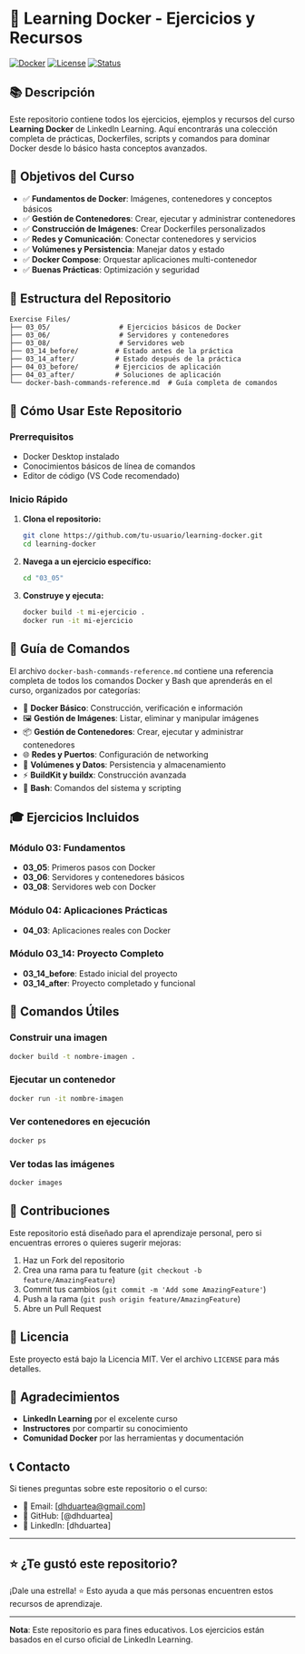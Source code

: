 # 🐳 Learning Docker - Ejercicios y Recursos

[![Docker](https://img.shields.io/badge/Docker-2496ED?style=for-the-badge&logo=docker&logoColor=white)](https://www.docker.com/)
[![License](https://img.shields.io/badge/License-MIT-blue.svg)](LICENSE)
[![Status](https://img.shields.io/badge/Status-En%20Desarrollo-orange.svg)]()

## 📚 Descripción

Este repositorio contiene todos los ejercicios, ejemplos y recursos del curso **Learning Docker** de LinkedIn Learning. Aquí encontrarás una colección completa de prácticas, Dockerfiles, scripts y comandos para dominar Docker desde lo básico hasta conceptos avanzados.

## 🎯 Objetivos del Curso

- ✅ **Fundamentos de Docker**: Imágenes, contenedores y conceptos básicos
- ✅ **Gestión de Contenedores**: Crear, ejecutar y administrar contenedores
- ✅ **Construcción de Imágenes**: Crear Dockerfiles personalizados
- ✅ **Redes y Comunicación**: Conectar contenedores y servicios
- ✅ **Volúmenes y Persistencia**: Manejar datos y estado
- ✅ **Docker Compose**: Orquestar aplicaciones multi-contenedor
- ✅ **Buenas Prácticas**: Optimización y seguridad

## 📁 Estructura del Repositorio

```
Exercise Files/
├── 03_05/                 # Ejercicios básicos de Docker
├── 03_06/                 # Servidores y contenedores
├── 03_08/                 # Servidores web
├── 03_14_before/         # Estado antes de la práctica
├── 03_14_after/          # Estado después de la práctica
├── 04_03_before/         # Ejercicios de aplicación
├── 04_03_after/          # Soluciones de aplicación
└── docker-bash-commands-reference.md  # Guía completa de comandos
```

## 🚀 Cómo Usar Este Repositorio

### Prerrequisitos
- Docker Desktop instalado
- Conocimientos básicos de línea de comandos
- Editor de código (VS Code recomendado)

### Inicio Rápido
1. **Clona el repositorio:**
   ```bash
   git clone https://github.com/tu-usuario/learning-docker.git
   cd learning-docker
   ```

2. **Navega a un ejercicio específico:**
   ```bash
   cd "03_05"
   ```

3. **Construye y ejecuta:**
   ```bash
   docker build -t mi-ejercicio .
   docker run -it mi-ejercicio
   ```

## 📖 Guía de Comandos

El archivo `docker-bash-commands-reference.md` contiene una referencia completa de todos los comandos Docker y Bash que aprenderás en el curso, organizados por categorías:

- 🐳 **Docker Básico**: Construcción, verificación e información
- 🖼️ **Gestión de Imágenes**: Listar, eliminar y manipular imágenes
- 📦 **Gestión de Contenedores**: Crear, ejecutar y administrar contenedores
- 🌐 **Redes y Puertos**: Configuración de networking
- 💾 **Volúmenes y Datos**: Persistencia y almacenamiento
- ⚡ **BuildKit y buildx**: Construcción avanzada
- 🐚 **Bash**: Comandos del sistema y scripting

## 🎓 Ejercicios Incluidos

### Módulo 03: Fundamentos
- **03_05**: Primeros pasos con Docker
- **03_06**: Servidores y contenedores básicos
- **03_08**: Servidores web con Docker

### Módulo 04: Aplicaciones Prácticas
- **04_03**: Aplicaciones reales con Docker

### Módulo 03_14: Proyecto Completo
- **03_14_before**: Estado inicial del proyecto
- **03_14_after**: Proyecto completado y funcional

## 🔧 Comandos Útiles

### Construir una imagen
```bash
docker build -t nombre-imagen .
```

### Ejecutar un contenedor
```bash
docker run -it nombre-imagen
```

### Ver contenedores en ejecución
```bash
docker ps
```

### Ver todas las imágenes
```bash
docker images
```

## 📝 Contribuciones

Este repositorio está diseñado para el aprendizaje personal, pero si encuentras errores o quieres sugerir mejoras:

1. Haz un Fork del repositorio
2. Crea una rama para tu feature (`git checkout -b feature/AmazingFeature`)
3. Commit tus cambios (`git commit -m 'Add some AmazingFeature'`)
4. Push a la rama (`git push origin feature/AmazingFeature`)
5. Abre un Pull Request

## 📄 Licencia

Este proyecto está bajo la Licencia MIT. Ver el archivo `LICENSE` para más detalles.

## 🙏 Agradecimientos

- **LinkedIn Learning** por el excelente curso
- **Instructores** por compartir su conocimiento
- **Comunidad Docker** por las herramientas y documentación

## 📞 Contacto

Si tienes preguntas sobre este repositorio o el curso:

- 📧 Email: [dhduartea@gmail.com]
- 🐙 GitHub: [@dhduartea]
- 💼 LinkedIn: [dhduartea]

---

## ⭐ ¿Te gustó este repositorio?

¡Dale una estrella! ⭐ Esto ayuda a que más personas encuentren estos recursos de aprendizaje.

---

**Nota**: Este repositorio es para fines educativos. Los ejercicios están basados en el curso oficial de LinkedIn Learning.
